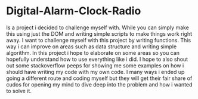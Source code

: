 # Digital-Alarm-Clock-Radio
Is a project i decided to challenge myself with. While you can simply make this using just the DOM and writing simple scripts to make things work right away. I want to challenge myself with this project by writing functions. This way i can improve on areas such as data structure and writing simple algorithm. In this project i hope to elaborate on some areas so you can hopefully understand how to use everything like i did. I hope to also shout out some stackoverflow peeps for showing me some examples on how i should have writing my code with my own code. I many ways i ended up going a different route and coding myself but they will get their fair share of cudos for opening my mind to dive deep into the problem and how i wanted to solve it.  

